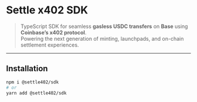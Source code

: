 # Settle x402 SDK

> TypeScript SDK for seamless **gasless USDC transfers** on **Base** using **Coinbase’s x402 protocol**.  
> Powering the next generation of minting, launchpads, and on-chain settlement experiences.

---

## Installation

```bash
npm i @settle402/sdk
# or
yarn add @settle402/sdk